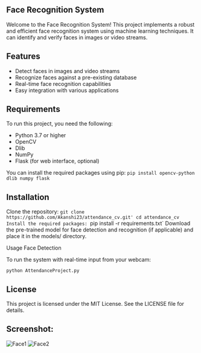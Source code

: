 ## Face Recognition System
Welcome to the Face Recognition System! This project implements a robust and efficient face recognition system using machine learning techniques. It can identify and verify faces in images or video streams.

## Features
- Detect faces in images and video streams
- Recognize faces against a pre-existing database
- Real-time face recognition capabilities
- Easy integration with various applications

## Requirements
To run this project, you need the following:
- Python 3.7 or higher
- OpenCV
- Dlib
- NumPy
- Flask (for web interface, optional)

You can install the required packages using pip:
`pip install opencv-python dlib numpy flask`

## Installation
Clone the repository:
`git clone https://github.com/Akanshi23/attendance_cv.git'
cd attendance_cv
Install the required packages:
`pip install -r requirements.txt`
Download the pre-trained model for face detection and recognition (if applicable) and place it in the models/ directory.

Usage
Face Detection

To run the system with real-time  input from your webcam:

`python AttendanceProject.py`

## License
This project is licensed under the MIT License. See the LICENSE file for details.

## Screenshot:

![Face1](https://github.com/user-attachments/assets/2b91b40c-4e18-4ff2-a495-9c34a49d0ee6)
![Face2](https://github.com/user-attachments/assets/0fcad807-1a01-4588-9056-234723d47936)
